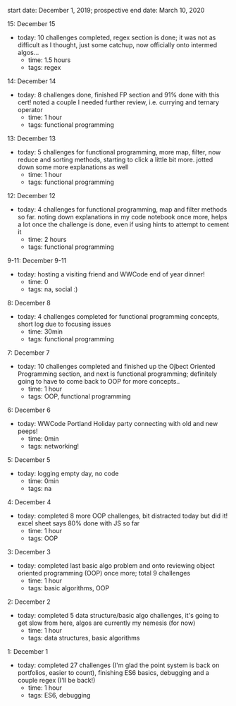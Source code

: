 start date: December 1, 2019; prospective end date: March 10, 2020


15: December 15
- today: 10 challenges completed, regex section is done; it was not as difficult as I thought, just some catchup, now officially onto intermed algos...
    - time: 1.5 hours
    - tags: regex
    
14: December 14
- today: 8 challenges done, finished FP section and 91% done with this cert! noted a couple I needed further review, i.e. currying and ternary operator
    - time: 1 hour
    - tags: functional programming

13: December 13
- today: 5 challenges for functional programming, more map, filter, now reduce and sorting methods, starting to click a little bit more. jotted down some more explanations as well
    - time: 1 hour
    - tags: functional programming

12: December 12
- today: 4 challenges for functional programming, map and filter methods so far. noting down explanations in my code notebook once more, helps a lot once the challenge is done, even if using hints to attempt to cement it
    - time: 2 hours
    - tags: functional programming

9-11: December 9-11
- today: hosting a visiting friend and WWCode end of year dinner! 
    - time: 0
    - tags: na, social :)

8: December 8
- today: 4 challenges completed for functional programming concepts, short log due to focusing issues
    - time: 30min
    - tags: functional programming

7: December 7
- today: 10 challenges completed and finished up the Ojbect Oriented Programming section, and next is functional programming; definitely going to have to come back to OOP for more concepts..
    - time: 1 hour
    - tags: OOP, functional programming

6: December 6
- today: WWCode Portland Holiday party connecting with old and new peeps!
    - time: 0min
    - tags: networking!

5: December 5
- today: logging empty day, no code
    - time: 0min
    - tags: na

4: December 4
- today: completed 8 more OOP challenges, bit distracted today but did it! excel sheet says 80% done with JS so far
    - time: 1 hour
    - tags: OOP
    
3: December 3
- today: completed last basic algo problem and onto reviewing object oriented programming (OOP) once more; total 9 challenges
    - time: 1 hour
    - tags: basic algorithms, OOP

2: December 2
- today: completed 5 data structure/basic algo challenges, it's going to get slow from here, algos are currently my nemesis (for now)
    - time: 1 hour
    - tags: data structures, basic algorithms

1: December 1
- today: completed 27 challenges (I'm glad the point system is back on portfolios, easier to count), finishing ES6 basics, debugging and a couple regex (I'll be back!)
    - time: 1 hour
    - tags: ES6, debugging
